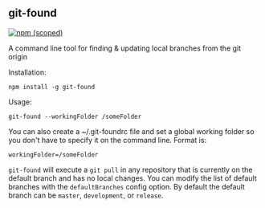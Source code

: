 ## git-found

[![npm (scoped)](https://img.shields.io/npm/v/@davidahouse/git-found.svg)](https://www.npmjs.com/package/@davidahouse/git-found)

A command line tool for finding & updating local branches from the git origin

Installation:

```
npm install -g git-found
```

Usage:

```
git-found --workingFolder /someFolder
```

You can also create a ~/.git-foundrc file and set a global working folder so you don't have to specify it on the command line. Format is:

```
workingFolder=/someFolder
```

`git-found` will execute a `git pull` in any repository that is currently on the default branch and has no local changes. You can modify the list of default branches with the `defaultBranches` config option. By default the default branch can be `master`, `development`, or `release`.
